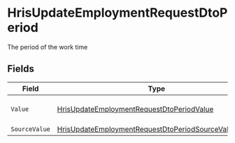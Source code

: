 # HrisUpdateEmploymentRequestDtoPeriod

The period of the work time


## Fields

| Field                                                                                                                                   | Type                                                                                                                                    | Required                                                                                                                                | Description                                                                                                                             | Example                                                                                                                                 |
| --------------------------------------------------------------------------------------------------------------------------------------- | --------------------------------------------------------------------------------------------------------------------------------------- | --------------------------------------------------------------------------------------------------------------------------------------- | --------------------------------------------------------------------------------------------------------------------------------------- | --------------------------------------------------------------------------------------------------------------------------------------- |
| `Value`                                                                                                                                 | [HrisUpdateEmploymentRequestDtoPeriodValue](../../Models/Components/HrisUpdateEmploymentRequestDtoPeriodValue.md)                       | :heavy_minus_sign:                                                                                                                      | The unified value for the period.                                                                                                       | month                                                                                                                                   |
| `SourceValue`                                                                                                                           | [HrisUpdateEmploymentRequestDtoPeriodSourceValueUnion](../../Models/Components/HrisUpdateEmploymentRequestDtoPeriodSourceValueUnion.md) | :heavy_minus_sign:                                                                                                                      | N/A                                                                                                                                     |                                                                                                                                         |